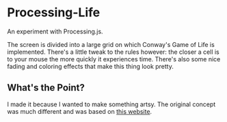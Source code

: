 Processing-Life
===============

An experiment with Processing.js.

The screen is divided into a large grid on which Conway's Game of Life is implemented. There's a little tweak to the rules however: the closer a cell is to your mouse the more quickly it experiences time. There's also some nice fading and coloring effects that make this thing look pretty.

What's the Point?
-----------------

I made it because I wanted to make something artsy. The original concept was much different and was based on [this website](http://carlosbergen.com/).
